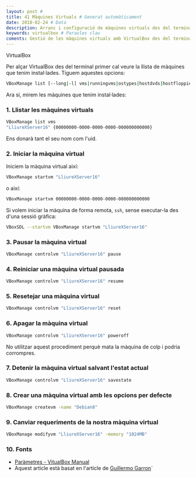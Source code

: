 ```yaml
---
layout: post #
title: 41 Màquines Virtuals # Generat automàticament
date: 2018-02-24 # Data
description: Arranc i configuració de màquines virtuals des del terminal  # Argument
keywords: virtualbox # Paraules clau
coments: Gestió de les màquines virtuals amb VirtualBox des del terminal  # Comentaris
---
```


VirtualBox

Per alçar VirtualBox des del terminal primer cal veure la llista de màquines que tenim instal·lades. Tiguem aquestes opcions:

```bash
VBoxManage list [--long|-l] vms|runningvms|ostypes|hostdvds|hostfloppies|intnets|bridgedifs|hostonlyifs|natnets|dhcpservers|hostinfo|hostcpuids|hddbackends|hdds|dvds|floppies|usbhost|usbfilters|systemproperties|extpacks|groups|webcams|screenshotformats
```
Ara sí, mirem les màquines que tenim instal·lades:

### 1. Llistar les màquines virtuals

```bash
VBoxManage list vms
"LliureXServer16" {00000000-0000-0000-0000-000000000000}
```

Ens donarà tant el seu nom com l'uid.

### 2. Iniciar la màquina virtual

Iniciem la màquina virtual així:

```bash
VBoxManage startvm "LliureXServer16"
```

o així:

```bash
VBoxManage startvm 00000000-0000-0000-0000-000000000000
```

Si volem iniciar la màquina de forma remota, `ssh`, sense executar-la des d'una sessió gràfica:

```bash
VBoxSDL --startvm VBoxManage startvm "LliureXServer16"
```

### 3. Pausar la màquina virtual

```bash
VBoxManage controlvm "LliureXServer16" pause
```

### 4. Reiniciar una màquina virtual pausada

```bash
VBoxManage controlvm "LliureXServer16" resume
```

### 5. Resetejar una màquina virtual

```bash
VBoxManage controlvm "LliureXServer16" reset
```

### 6. Apagar la màquina virtual

```bash
VBoxManage controlvm "LliureXServer16" poweroff
```

No utilitzar aquest procediment perquè mata la màquina de colp i podria corrompres.

### 7. Detenir la màquina virtual salvant l'estat actual

```bash
VBoxManage controlvm "LliureXServer16" savestate
```

### 8. Crear una màquina virtual amb les opcions per defecte

```bash
VBoxManage createvm -name "Debian8"
```

### 9. Canviar requeriments de la nostra màquina virtual

```bash
VBoxManage modifyvm "LliureXServer16" -memory "1024MB"
```

### 10. Fonts

- [Paràmetres - VitualBox Manual](https://www.virtualbox.org/manual/ch08.html#vboxmanage-modifyvm)
- Aquest article està basat en l'article de [Guillermo Garron](https://www.virtualbox.org/manual/ch08.html#vboxmanage-modifyvm)`
